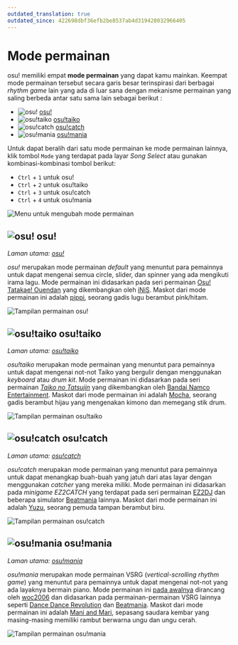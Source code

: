 ```yaml
---
outdated_translation: true
outdated_since: 422698dbf36efb2be8537ab4d319428032966405
---
```


# Mode permainan

osu! memiliki empat **mode permainan** yang dapat kamu mainkan. Keempat mode permainan tersebut secara garis besar terinspirasi dari berbagai *rhythm game* lain yang ada di luar sana dengan mekanisme permainan yang saling berbeda antar satu sama lain sebagai berikut :

- ![][osu!] [osu!](#osu!)
- ![][osu!taiko] [osu!taiko](#osu!taiko)
- ![][osu!catch] [osu!catch](#osu!catch)
- ![][osu!mania] [osu!mania](#osu!mania)

Untuk dapat beralih dari satu mode permainan ke mode permainan lainnya, klik tombol `Mode` yang terdapat pada layar *Song Select* atau gunakan kombinasi-kombinasi tombol berikut:

- `Ctrl` + `1` untuk osu!
- `Ctrl` + `2` untuk osu!taiko
- `Ctrl` + `3` untuk osu!catch
- `Ctrl` + `4` untuk osu!mania

![Menu untuk mengubah mode permainan](/wiki/shared/Interface_mode.png "Menu untuk mengubah mode permainan")

## ![][osu!] osu!

*Laman utama: [osu!](osu!)*

*osu!* merupakan mode permainan *default* yang menuntut para pemainnya untuk dapat mengenai semua circle, slider, dan spinner yang ada mengikuti irama lagu. Mode permainan ini didasarkan pada seri permainan [Osu! Tatakae! Ouendan](https://en.wikipedia.org/wiki/Osu!_Tatakae!_Ouendan) yang dikembangkan oleh [iNiS](https://en.wikipedia.org/wiki/INiS). Maskot dari mode permainan ini adalah [pippi](/wiki/Mascots#pippi), seorang gadis lugu berambut pink/hitam.

![Tampilan permainan osu!](/wiki/shared/osu-gameplay.jpg "Permainan osu!")

## ![][osu!taiko] osu!taiko

*Laman utama: [osu!taiko](osu!taiko)*

*osu!taiko* merupakan mode permainan yang menuntut para pemainnya untuk dapat mengenai not-not Taiko yang bergulir dengan menggunakan *keyboard* atau *drum kit*. Mode permainan ini didasarkan pada seri permainan *[Taiko no Tatsujin](https://en.wikipedia.org/wiki/Taiko_no_Tatsujin)* yang dikembangkan oleh [Bandai Namco Entertainment](https://en.wikipedia.org/wiki/Bandai_Namco_Entertainment). Maskot dari mode permainan ini adalah [Mocha](/wiki/Mascots#mocha), seorang gadis berambut hijau yang mengenakan kimono dan memegang stik drum.

![Tampilan permainan osu!taiko](/wiki/shared/taiko-gameplay.jpg "Permainan osu!taiko")

## ![][osu!catch] osu!catch

*Laman utama: [osu!catch](osu!catch)*

*osu!catch* merupakan mode permainan yang menuntut para pemainnya untuk dapat menangkap buah-buah yang jatuh dari atas layar dengan menggunakan *catcher* yang mereka miliki. Mode permainan ini didasarkan pada *minigame EZ2CATCH* yang terdapat pada seri permainan [EZ2DJ](https://en.wikipedia.org/wiki/EZ2DJ) dan beberapa simulator [Beatmania](https://en.wikipedia.org/wiki/Beatmania) lainnya. Maskot dari mode permainan ini adalah [Yuzu](/wiki/Mascots#yuzu), seorang pemuda tampan berambut biru.

![Tampilan permainan osu!catch](/wiki/shared/catch-gameplay.jpg "Permainan osu!catch")

## ![][osu!mania] osu!mania

*Laman utama: [osu!mania](osu!mania)*

*osu!mania* merupakan mode permainan VSRG (*vertical-scrolling rhythm game*) yang menuntut para pemainnya untuk dapat mengenai not-not yang ada layaknya bermain piano. Mode permainan ini [pada awalnya](https://osu.ppy.sh/community/forums/topics/100751) dirancang oleh [woc2006](https://osu.ppy.sh/users/1105845) dan didasarkan pada permainan-permainan VSRG lainnya seperti [Dance Dance Revolution](https://en.wikipedia.org/wiki/Dance_Dance_Revolution) dan [Beatmania](https://en.wikipedia.org/wiki/Beatmania). Maskot dari mode permainan ini adalah [Mani and Mari](/wiki/Mascots#mani-&-mari), sepasang saudara kembar yang masing-masing memiliki rambut berwarna ungu dan ungu cerah.

![Tampilan permainan osu!mania](/wiki/shared/mania-gameplay.jpg "Permainan osu!mania")

[osu!]: /wiki/shared/mode/osu.png "osu!"
[osu!taiko]: /wiki/shared/mode/taiko.png "osu!taiko"
[osu!catch]: /wiki/shared/mode/catch.png "osu!catch"
[osu!mania]: /wiki/shared/mode/mania.png "osu!mania"
